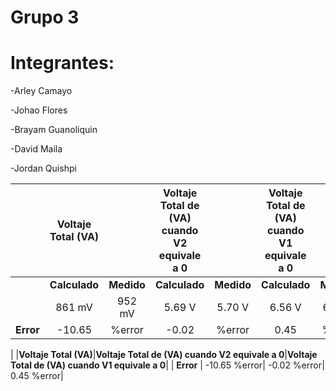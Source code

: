 # Grupo 3

# Integrantes:  

-Arley Camayo 

-Johao Flores 

-Brayam Guanoliquin 

-David Maila 

-Jordan Quishpi

|      |**Voltaje Total (VA)**||**Voltaje Total de (VA) cuando V2 equivale a 0**||**Voltaje Total de (VA) cuando V1 equivale a 0**||
|:----:| :----------: | :----:| :----------: | :-----: | :------------------: | :-----: | 
|      | **Calculado**|**Medido**|**Calculado**|**Medido**|**Calculado**|**Medido**|
|      | 861 mV |952 mV |5.69 V |5.70 V |6.56 V |6.53 V |
| **Error** | -10.65 |%error| -0.02 |%error| 0.45 |%error|



|      |**Voltaje Total (VA)**|**Voltaje Total de (VA) cuando V2 equivale a 0**|**Voltaje Total de (VA) cuando V1 equivale a 0**|
| **Error** | -10.65 %error| -0.02 %error| 0.45 %error|
